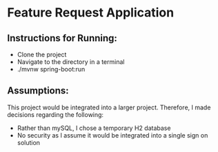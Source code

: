 # Feature Request Application
## Instructions for Running:
- Clone the project
- Navigate to the directory in a terminal
- ./mvnw spring-boot:run

## Assumptions:
This project would be integrated into a larger project. Therefore, I made decisions regarding the following:
- Rather than mySQL, I chose a temporary H2 database
- No security as I assume it would be integrated into a single sign on solution


